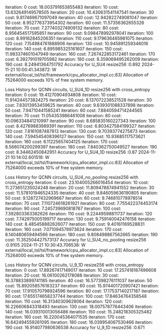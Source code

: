 iteration:  0  cost:  18.003791653855483
iteration:  10  cost:  13.632649149578505
iteration:  20  cost:  10.430631541147541
iteration:  30  cost:  9.817469671097049
iteration:  40  cost:  12.942822749081047
iteration:  50  cost:  8.952776373954302
iteration:  60  cost:  11.57356362655326
iteration:  70  cost:  7.277403274909132
iteration:  80  cost:  8.956454517595851
iteration:  90  cost:  9.098478992978041
iteration:  100  cost:  8.99162845206351
iteration:  110  cost:  9.179636465981075
iteration:  120  cost:  7.154984761888906
iteration:  130  cost:  10.945891259346016
iteration:  140  cost:  6.895985325161607
iteration:  150  cost:  11.983374601047949
iteration:  160  cost:  7.267422853172461
iteration:  170  cost:  6.392791019705982
iteration:  180  cost:  8.359069495262009
iteration:  190  cost:  8.24941364751792
Accuracy for U_SU4 resize256 :0.892
2024-11-21 10:00:41.343872: W external/local_tsl/tsl/framework/cpu_allocator_impl.cc:83] Allocation of 75264000 exceeds 10% of free system memory.


Loss History for QCNN circuits, U_SU4_1D resize256 with cross_entropy
iteration:  0  cost:  19.41270904934808
iteration:  10  cost:  11.914244573824275
iteration:  20  cost:  8.137072238521528
iteration:  30  cost:  7.83013953459625
iteration:  40  cost:  9.639301088337898
iteration:  50  cost:  7.94710441585241
iteration:  60  cost:  7.8840594714244565
iteration:  70  cost:  11.054353986461008
iteration:  80  cost:  10.096334841210997
iteration:  90  cost:  8.685835160227343
iteration:  100  cost:  8.42769883989391
iteration:  110  cost:  6.803427584199327
iteration:  120  cost:  7.8161087487813
iteration:  130  cost:  9.70393774275873
iteration:  140  cost:  7.594545408396127
iteration:  150  cost:  10.93685117573621
iteration:  160  cost:  6.11225657404125
iteration:  170  cost:  8.566074200299397
iteration:  180  cost:  7.840362750049527
iteration:  190  cost:  8.34462450842951
Accuracy for U_SU4_1D resize256 :0.87
2024-11-21 10:14:02.601518: W external/local_tsl/tsl/framework/cpu_allocator_impl.cc:83] Allocation of 75264000 exceeds 10% of free system memory.


Loss History for QCNN circuits, U_SU4_no_pooling resize256 with cross_entropy
iteration:  0  cost:  23.104005266016454
iteration:  10  cost:  11.273651235024248
iteration:  20  cost:  11.809478874941552
iteration:  30  cost:  11.578101946524335
iteration:  40  cost:  9.846059636190805
iteration:  50  cost:  9.128727432969667
iteration:  60  cost:  9.746810778978514
iteration:  70  cost:  7.110724618261921
iteration:  80  cost:  7.755422374453174
iteration:  90  cost:  7.245739690818767
iteration:  100  cost:  7.392803363382626
iteration:  110  cost:  9.22449598811737
iteration:  120  cost:  7.742975005199717
iteration:  130  cost:  9.759140042476158
iteration:  140  cost:  8.485458882626077
iteration:  150  cost:  9.40161169528831
iteration:  160  cost:  7.071094578973624
iteration:  170  cost:  8.140480659494566
iteration:  180  cost:  9.808498867562665
iteration:  190  cost:  11.352504427573137
Accuracy for U_SU4_no_pooling resize256 :0.9105
2024-11-21 10:30:43.706538: W external/local_tsl/tsl/framework/cpu_allocator_impl.cc:83] Allocation of 75264000 exceeds 10% of free system memory.


Loss History for QCNN circuits, U_9_1D resize256 with cross_entropy
iteration:  0  cost:  17.89267417149017
iteration:  10  cost:  17.257418187496608
iteration:  20  cost:  16.06100262178088
iteration:  30  cost:  16.378833899741185
iteration:  40  cost:  16.577398276111037
iteration:  50  cost:  15.892058576183237
iteration:  60  cost:  15.974401720907421
iteration:  70  cost:  17.910570798924596
iteration:  80  cost:  17.17537140217187
iteration:  90  cost:  17.655174658237744
iteration:  100  cost:  17.84634764358548
iteration:  110  cost:  16.31340309628064
iteration:  120  cost:  16.226606843318493
iteration:  130  cost:  18.007578776443406
iteration:  140  cost:  16.039310013056486
iteration:  150  cost:  15.248218305325482
iteration:  160  cost:  16.220045364071535
iteration:  170  cost:  16.642494559261095
iteration:  180  cost:  16.039954067530466
iteration:  190  cost:  16.914077980636538
Accuracy for U_9_1D resize256 :0.671
